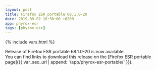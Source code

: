 ```yaml
---
layout: post
title: Firefox ESR portable 68.1.0-20
date: 2019-09-02 16:30:00 +0200
app: phyrox-esr
tags: [phyrox-esr]
---
```

{% include vars.html %}

Release of Firefox ESR portable 68.1.0-20 is now available.<br />
You can find links to download this release on the [Firefox ESR portable page]({{ var_seo_url | append: '/app/phyrox-esr-portable/' }}).